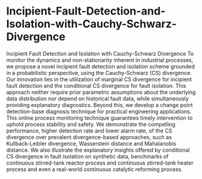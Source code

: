 # Incipient-Fault-Detection-and-Isolation-with-Cauchy-Schwarz-Divergence
Incipient Fault Detection and Isolation with Cauchy-Schwarz Divergence
To monitor the dynamics and non-stationarity inherent in industrial processes, we propose a novel incipient fault detection and isolation scheme grounded in a probabilistic perspective, using the Cauchy-Schwarz (CS) divergence. Our innovation lies in the utilization of marginal CS divergence for incipient fault detection and the conditional CS divergence for fault isolation. This approach neither require prior parametric assumptions about the underlying data distribution nor depend on historical fault data, while simultaneously providing explanatory diagnostics. Beyond this, we develop a change point detection-base diagnosis technique for practical engineering applications. This online process monitoring technique guarantees timely intervention to uphold process stability and safety. We demonstrate the compelling performance, higher detection rate and lower alarm rate, of the CS divergence over prevalent divergence-based approaches, such as Kullback-Leibler divergence, Wasserstein distance and Mahalanobis distance. We also illustrate the explanatory insights offered by conditional CS divergence in fault isolation on synthetic data, benchmarks of continuous stirred-tank reactor process and continuous stirred-tank heater process and even a real-world continuous catalytic reforming process.
